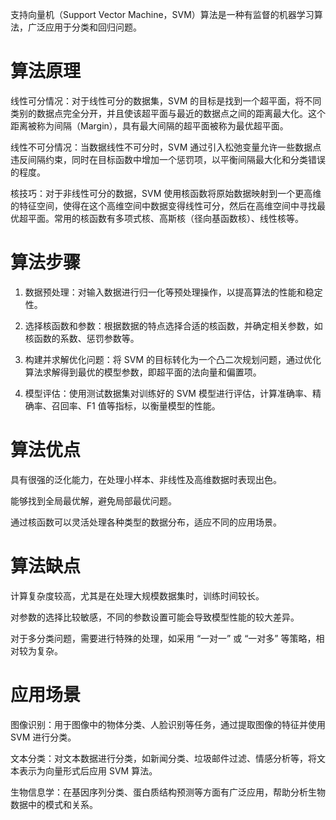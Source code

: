 支持向量机（Support Vector Machine，SVM）算法是一种有监督的机器学习算法，广泛应用于分类和回归问题。
# 算法原理
线性可分情况：对于线性可分的数据集，SVM 的目标是找到一个超平面，将不同类别的数据点完全分开，并且使该超平面与最近的数据点之间的距离最大化。这个距离被称为间隔（Margin），具有最大间隔的超平面被称为最优超平面。

线性不可分情况：当数据线性不可分时，SVM 通过引入松弛变量允许一些数据点违反间隔约束，同时在目标函数中增加一个惩罚项，以平衡间隔最大化和分类错误的程度。

核技巧：对于非线性可分的数据，SVM 使用核函数将原始数据映射到一个更高维的特征空间，使得在这个高维空间中数据变得线性可分，然后在高维空间中寻找最优超平面。常用的核函数有多项式核、高斯核（径向基函数核）、线性核等。
# 算法步骤
1. 数据预处理：对输入数据进行归一化等预处理操作，以提高算法的性能和稳定性。

2. 选择核函数和参数：根据数据的特点选择合适的核函数，并确定相关参数，如核函数的系数、惩罚参数等。

3. 构建并求解优化问题：将 SVM 的目标转化为一个凸二次规划问题，通过优化算法求解得到最优的模型参数，即超平面的法向量和偏置项。

4. 模型评估：使用测试数据集对训练好的 SVM 模型进行评估，计算准确率、精确率、召回率、F1 值等指标，以衡量模型的性能。
# 算法优点
具有很强的泛化能力，在处理小样本、非线性及高维数据时表现出色。

能够找到全局最优解，避免局部最优问题。

通过核函数可以灵活处理各种类型的数据分布，适应不同的应用场景。
# 算法缺点
计算复杂度较高，尤其是在处理大规模数据集时，训练时间较长。

对参数的选择比较敏感，不同的参数设置可能会导致模型性能的较大差异。

对于多分类问题，需要进行特殊的处理，如采用 “一对一” 或 “一对多” 等策略，相对较为复杂。
# 应用场景
图像识别：用于图像中的物体分类、人脸识别等任务，通过提取图像的特征并使用 SVM 进行分类。

文本分类：对文本数据进行分类，如新闻分类、垃圾邮件过滤、情感分析等，将文本表示为向量形式后应用 SVM 算法。

生物信息学：在基因序列分类、蛋白质结构预测等方面有广泛应用，帮助分析生物数据中的模式和关系。
